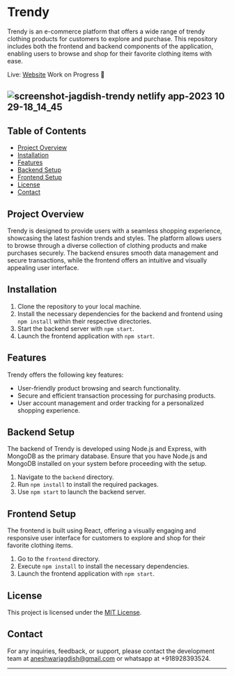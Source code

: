 # Trendy

Trendy is an e-commerce platform that offers a wide range of trendy clothing products for customers to explore and purchase. This repository includes both the frontend and backend components of the application, enabling users to browse and shop for their favorite clothing items with ease.

Live: [Website](https://jagdish-trendy.netlify.app/)
Work on Progress :construction:


![screenshot-jagdish-trendy netlify app-2023 10 29-18_14_45](https://github.com/JagdishAneshwar/Trendy/assets/93184409/574f1f70-b672-40b3-a54f-9cbb3773f938)
---

## Table of Contents

- [Project Overview](#project-overview)
- [Installation](#installation)
- [Features](#features)
- [Backend Setup](#backend-setup)
- [Frontend Setup](#frontend-setup)
- [License](#license)
- [Contact](#contact)

## Project Overview

Trendy is designed to provide users with a seamless shopping experience, showcasing the latest fashion trends and styles. The platform allows users to browse through a diverse collection of clothing products and make purchases securely. The backend ensures smooth data management and secure transactions, while the frontend offers an intuitive and visually appealing user interface.

## Installation

1. Clone the repository to your local machine.
2. Install the necessary dependencies for the backend and frontend using `npm install` within their respective directories.
3. Start the backend server with `npm start`.
4. Launch the frontend application with `npm start`.

## Features

Trendy offers the following key features:

- User-friendly product browsing and search functionality.
- Secure and efficient transaction processing for purchasing products.
- User account management and order tracking for a personalized shopping experience.

## Backend Setup

The backend of Trendy is developed using Node.js and Express, with MongoDB as the primary database. Ensure that you have Node.js and MongoDB installed on your system before proceeding with the setup.

1. Navigate to the `backend` directory.
2. Run `npm install` to install the required packages.
3. Use `npm start` to launch the backend server.

## Frontend Setup

The frontend is built using React, offering a visually engaging and responsive user interface for customers to explore and shop for their favorite clothing items.

1. Go to the `frontend` directory.
2. Execute `npm install` to install the necessary dependencies.
3. Launch the frontend application with `npm start`.

## License

This project is licensed under the [MIT License](https://opensource.org/licenses/MIT).

## Contact

For any inquiries, feedback, or support, please contact the development team at aneshwarjagdish@gmail.com or whatsapp at +918928393524.

---

